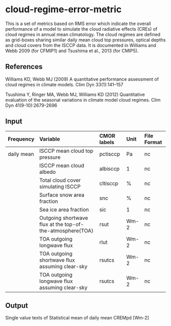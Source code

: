 # cloud-regime-error-metric
This is a set of metrics based on RMS error which indicate the overall performance of a model to simulate the cloud radiative effects (CREs) of cloud regimes in annual mean climatology. The cloud regimes are defined as grid-boxes sharing similar daily mean cloud top pressures, optical depths and cloud covers from the ISCCP data. It is documented in Williams and Webb 2009 (for CFMIP1) and Tsushima et al., 2013 (for CMIP5).

References
----------
Williams KD, Webb MJ (2009) A quantitative performance assessment of cloud regimes in climate models. Clim Dyn 33(1):141–157

Tsushima Y, Ringer MA, Webb MJ, Williams KD (2012) Quantitative evaluation of the seasonal variations in climate model cloud regimes. Clim Dyn 41(9-10):2679-2696

Input
----------

| Frequency | Variable | CMOR labels | Unit | File Format |
|:----------|:-----------------------------|:-------------|:------|:------------|
| daily mean | ISCCP mean cloud top pressure | pctisccp     | Pa    | nc
|  | ISCCP mean cloud albedo | albisccp     |  1    | nc
|  | Total cloud cover simulating ISCCP | cltisccp     |  %    | nc
|  | Surface snow area fraction | snc     |  %    | nc
|  | Sea ice area fraction  | sic     |  1    | nc
|  | Outgoing shortwave flux at the top-of-the-atmosphere(TOA)  | rsut     |  Wm-2    | nc
|  | TOA outgoing longwave flux  | rlut     |  Wm-2    | nc
|  | TOA outgoing shortwave flux assuming clear-sky | rsutcs     |  Wm-2    | nc
|  | TOA outgoing longwave flux assuming clear-sky | rsutcs     |  Wm-2    | nc

Output
----------
Single value texts of Statistical mean of daily mean CREMpd [Wm-2]
